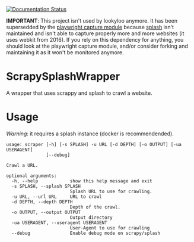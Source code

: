 [![Documentation Status](https://readthedocs.org/projects/scrapysplashwrapper/badge/?version=latest)](https://scrapysplashwrapper.readthedocs.io/en/latest/?badge=latest)

**IMPORTANT**: This project isn't used by lookyloo anymore. It has been supersedded by the [playwright capture module](https://github.com/Lookyloo/PlaywrightCapture) because [splash](https://github.com/scrapinghub/splash) isn't maintained and isn't able to capture properly more and more websites (it uses webkit from 2016).
If you rely on this dependency for anything, you should look at the playwright capture module, and/or consider forking and maintaining it as it won't be monitored anymore.

# ScrapySplashWrapper
A wrapper that uses scrappy and splash to crawl a website.

# Usage

*Warning*: it requires a splash instance (docker is recommendended).

```
usage: scraper [-h] [-s SPLASH] -u URL [-d DEPTH] [-o OUTPUT] [-ua USERAGENT]
               [--debug]

Crawl a URL.

optional arguments:
  -h, --help            show this help message and exit
  -s SPLASH, --splash SPLASH
                        Splash URL to use for crawling.
  -u URL, --url URL     URL to crawl
  -d DEPTH, --depth DEPTH
                        Depth of the crawl.
  -o OUTPUT, --output OUTPUT
                        Output directory
  -ua USERAGENT, --useragent USERAGENT
                        User-Agent to use for crawling
  --debug               Enable debug mode on scrapy/splash

```
